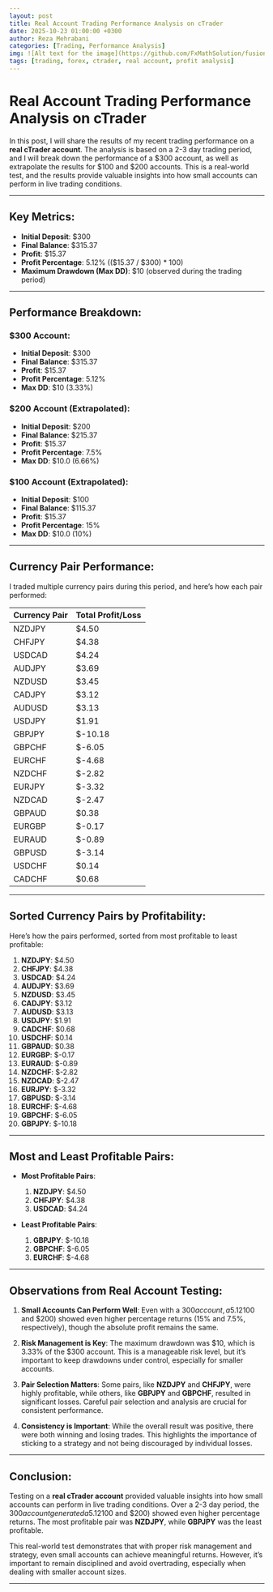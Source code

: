 ```yaml
---
layout: post
title: Real Account Trading Performance Analysis on cTrader
date: 2025-10-23 01:00:00 +0300
author: Reza Mehrabani
categories: [Trading, Performance Analysis]
img: ![Alt text for the image](https://github.com/FxMathSolution/fusionblog/edit/main/images/2025-01-24-19-33-47.png)
tags: [trading, forex, ctrader, real account, profit analysis]
---
```


# Real Account Trading Performance Analysis on cTrader

In this post, I will share the results of my recent trading performance on a **real cTrader account**. The analysis is based on a 2-3 day trading period, and I will break down the performance of a $300 account, as well as extrapolate the results for $100 and $200 accounts. This is a real-world test, and the results provide valuable insights into how small accounts can perform in live trading conditions.

---

## Key Metrics:

- **Initial Deposit**: $300
- **Final Balance**: $315.37
- **Profit**: $15.37
- **Profit Percentage**: 5.12% (($15.37 / $300) * 100)
- **Maximum Drawdown (Max DD)**: $10 (observed during the trading period)

---

## Performance Breakdown:

### $300 Account:
- **Initial Deposit**: $300
- **Final Balance**: $315.37
- **Profit**: $15.37
- **Profit Percentage**: 5.12%
- **Max DD**: $10 (3.33%)

### $200 Account (Extrapolated):
- **Initial Deposit**: $200
- **Final Balance**: $215.37
- **Profit**: $15.37
- **Profit Percentage**: 7.5%
- **Max DD**: $10.0 (6.66%)

### $100 Account (Extrapolated):
- **Initial Deposit**: $100
- **Final Balance**: $115.37
- **Profit**: $15.37
- **Profit Percentage**: 15%
- **Max DD**: $10.0 (10%)

---

## Currency Pair Performance:

I traded multiple currency pairs during this period, and here’s how each pair performed:

| Currency Pair | Total Profit/Loss |
|---------------|-------------------|
| NZDJPY        | $4.50             |
| CHFJPY        | $4.38             |
| USDCAD        | $4.24             |
| AUDJPY        | $3.69             |
| NZDUSD        | $3.45             |
| CADJPY        | $3.12             |
| AUDUSD        | $3.13             |
| USDJPY        | $1.91             |
| GBPJPY        | $-10.18           |
| GBPCHF        | $-6.05            |
| EURCHF        | $-4.68            |
| NZDCHF        | $-2.82            |
| EURJPY        | $-3.32            |
| NZDCAD        | $-2.47            |
| GBPAUD        | $0.38             |
| EURGBP        | $-0.17            |
| EURAUD        | $-0.89            |
| GBPUSD        | $-3.14            |
| USDCHF        | $0.14             |
| CADCHF        | $0.68             |

---

## Sorted Currency Pairs by Profitability:

Here’s how the pairs performed, sorted from most profitable to least profitable:

1. **NZDJPY**: $4.50  
2. **CHFJPY**: $4.38  
3. **USDCAD**: $4.24  
4. **AUDJPY**: $3.69  
5. **NZDUSD**: $3.45  
6. **CADJPY**: $3.12  
7. **AUDUSD**: $3.13  
8. **USDJPY**: $1.91  
9. **CADCHF**: $0.68  
10. **USDCHF**: $0.14  
11. **GBPAUD**: $0.38  
12. **EURGBP**: $-0.17  
13. **EURAUD**: $-0.89  
14. **NZDCHF**: $-2.82  
15. **NZDCAD**: $-2.47  
16. **EURJPY**: $-3.32  
17. **GBPUSD**: $-3.14  
18. **EURCHF**: $-4.68  
19. **GBPCHF**: $-6.05  
20. **GBPJPY**: $-10.18  

---

## Most and Least Profitable Pairs:

- **Most Profitable Pairs**:  
  1. **NZDJPY**: $4.50  
  2. **CHFJPY**: $4.38  
  3. **USDCAD**: $4.24  

- **Least Profitable Pairs**:  
  1. **GBPJPY**: $-10.18  
  2. **GBPCHF**: $-6.05  
  3. **EURCHF**: $-4.68  

---

## Observations from Real Account Testing:

1. **Small Accounts Can Perform Well**: Even with a $300 account, a 5.12% return in 2-3 days is achievable. Smaller accounts ($100 and $200) showed even higher percentage returns (15% and 7.5%, respectively), though the absolute profit remains the same.

2. **Risk Management is Key**: The maximum drawdown was $10, which is 3.33% of the $300 account. This is a manageable risk level, but it’s important to keep drawdowns under control, especially for smaller accounts.

3. **Pair Selection Matters**: Some pairs, like **NZDJPY** and **CHFJPY**, were highly profitable, while others, like **GBPJPY** and **GBPCHF**, resulted in significant losses. Careful pair selection and analysis are crucial for consistent performance.

4. **Consistency is Important**: While the overall result was positive, there were both winning and losing trades. This highlights the importance of sticking to a strategy and not being discouraged by individual losses.

---

## Conclusion:

Testing on a **real cTrader account** provided valuable insights into how small accounts can perform in live trading conditions. Over a 2-3 day period, the $300 account generated a 5.12% return, while smaller accounts ($100 and $200) showed even higher percentage returns. The most profitable pair was **NZDJPY**, while **GBPJPY** was the least profitable.

This real-world test demonstrates that with proper risk management and strategy, even small accounts can achieve meaningful returns. However, it’s important to remain disciplined and avoid overtrading, especially when dealing with smaller account sizes.

---

